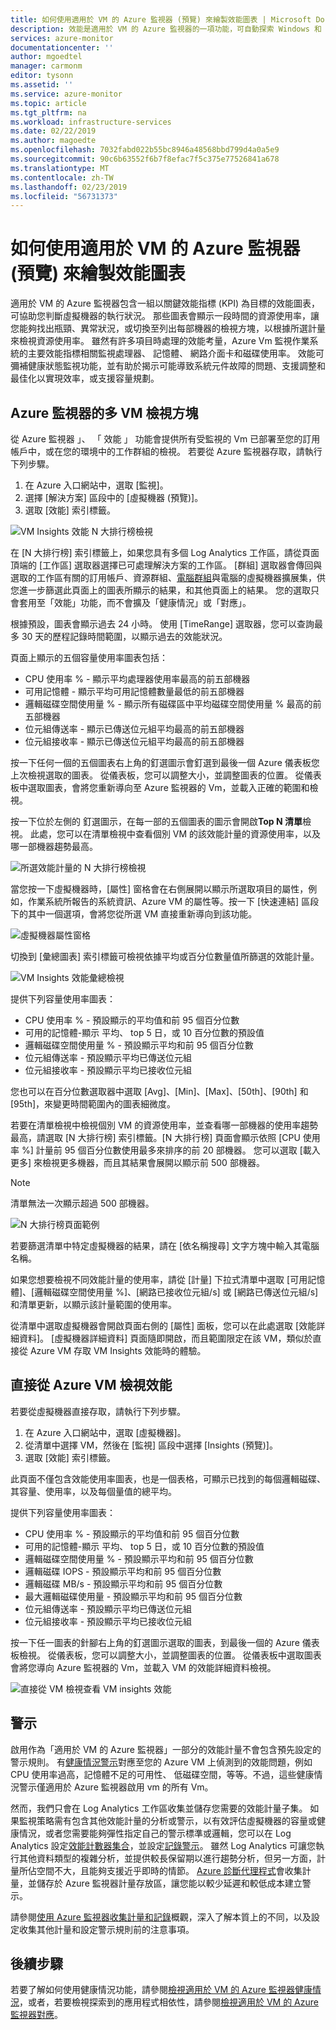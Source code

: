 ```yaml
---
title: 如何使用適用於 VM 的 Azure 監視器 (預覽) 來繪製效能圖表 | Microsoft Docs
description: 效能是適用於 VM 的 Azure 監視器的一項功能，可自動探索 Windows 和 Linux 系統上的應用程式元件，並對應服務之間的通訊。 本文提供如何將它用於各種案例的詳細資料。
services: azure-monitor
documentationcenter: ''
author: mgoedtel
manager: carmonm
editor: tysonn
ms.assetid: ''
ms.service: azure-monitor
ms.topic: article
ms.tgt_pltfrm: na
ms.workload: infrastructure-services
ms.date: 02/22/2019
ms.author: magoedte
ms.openlocfilehash: 7032fabd022b55bc8946a48568bbd799d4a0a5e9
ms.sourcegitcommit: 90c6b63552f6b7f8efac7f5c375e77526841a678
ms.translationtype: MT
ms.contentlocale: zh-TW
ms.lasthandoff: 02/23/2019
ms.locfileid: "56731373"
---
```

# <a name="how-to-chart-performance-with-azure-monitor-for-vms-preview"></a>如何使用適用於 VM 的 Azure 監視器 (預覽) 來繪製效能圖表
適用於 VM 的 Azure 監視器包含一組以關鍵效能指標 (KPI) 為目標的效能圖表，可協助您判斷虛擬機器的執行狀況。 那些圖表會顯示一段時間的資源使用率，讓您能夠找出瓶頸、異常狀況，或切換至列出每部機器的檢視方塊，以根據所選計量來檢視資源使用率。 雖然有許多項目時處理的效能考量，Azure Vm 監視作業系統的主要效能指標相關監視處理器、 記憶體、 網路介面卡和磁碟使用率。 效能可彌補健康狀態監視功能，並有助於揭示可能導致系統元件故障的問題、支援調整和最佳化以實現效率，或支援容量規劃。  

## <a name="multi-vm-perspective-from-azure-monitor"></a>Azure 監視器的多 VM 檢視方塊
從 Azure 監視器 」、 「 效能 」 功能會提供所有受監視的 Vm 已部署至您的訂用帳戶中，或在您的環境中的工作群組的檢視。 若要從 Azure 監視器存取，請執行下列步驟。 

1. 在 Azure 入口網站中，選取 [監視]。 
2. 選擇 [解決方案] 區段中的 [虛擬機器 (預覽)]。
3. 選取 [效能] 索引標籤。

![VM Insights 效能 N 大排行榜檢視](./media/vminsights-performance/vminsights-performance-aggview-01.png)

在 [N 大排行榜] 索引標籤上，如果您具有多個 Log Analytics 工作區，請從頁面頂端的 [工作區] 選取器選擇已可處理解決方案的工作區。 [群組] 選取器會傳回與選取的工作區有關的訂用帳戶、資源群組、[電腦群組](../platform/computer-groups.md)與電腦的虛擬機器擴展集，供您進一步篩選此頁面上的圖表所顯示的結果，和其他頁面上的結果。 您的選取只會套用至「效能」功能，而不會擴及「健康情況」或「對應」。  

根據預設，圖表會顯示過去 24 小時。 使用 [TimeRange] 選取器，您可以查詢最多 30 天的歷程記錄時間範圍，以顯示過去的效能狀況。   

頁面上顯示的五個容量使用率圖表包括：

* CPU 使用率 % - 顯示平均處理器使用率最高的前五部機器 
* 可用記憶體 - 顯示平均可用記憶體數量最低的前五部機器 
* 邏輯磁碟空間使用量 % - 顯示所有磁碟區中平均磁碟空間使用量 % 最高的前五部機器 
* 位元組傳送率 - 顯示已傳送位元組平均最高的前五部機器 
* 位元組接收率 - 顯示已傳送位元組平均最高的前五部機器 

按一下任何一個的五個圖表右上角的釘選圖示會釘選到最後一個 Azure 儀表板您上次檢視選取的圖表。  從儀表板，您可以調整大小，並調整圖表的位置。 從儀表板中選取圖表，會將您重新導向至 Azure 監視器的 Vm，並載入正確的範圍和檢視。  

按一下位於左側的 釘選圖示，在每一部的五個圖表的圖示會開啟**Top N 清單**檢視。  此處，您可以在清單檢視中查看個別 VM 的該效能計量的資源使用率，以及哪一部機器趨勢最高。  

![所選效能計量的 N 大排行榜檢視](./media/vminsights-performance/vminsights-performance-topnlist-01.png)

當您按一下虛擬機器時，[屬性] 窗格會在右側展開以顯示所選取項目的屬性，例如，作業系統所報告的系統資訊、Azure VM 的屬性等。按一下 [快速連結] 區段下的其中一個選項，會將您從所選 VM 直接重新導向到該功能。  

![虛擬機器屬性窗格](./media/vminsights-performance/vminsights-properties-pane-01.png)

切換到 [彙總圖表] 索引標籤可檢視依據平均或百分位數量值所篩選的效能計量。  

![VM Insights 效能彙總檢視](./media/vminsights-performance/vminsights-performance-aggview-02.png)

提供下列容量使用率圖表：

* CPU 使用率 % - 預設顯示的平均值和前 95 個百分位數 
* 可用的記憶體-顯示 平均、 top 5 日，或 10 百分位數的預設值 
* 邏輯磁碟空間使用量 % - 預設顯示平均和前 95 個百分位數 
* 位元組傳送率 - 預設顯示平均已傳送位元組 
* 位元組接收率 - 預設顯示平均已接收位元組

您也可以在百分位數選取器中選取 [Avg]、[Min]、[Max]、[50th]、[90th] 和 [95th]，來變更時間範圍內的圖表細微度。   

若要在清單檢視中檢視個別 VM 的資源使用率，並查看哪一部機器的使用率趨勢最高，請選取 [N 大排行榜] 索引標籤。[N 大排行榜] 頁面會顯示依照 [CPU 使用率 %] 計量前 95 個百分位數使用最多來排序的前 20 部機器。  您可以選取 [載入更多] 來檢視更多機器，而且其結果會展開以顯示前 500 部機器。 

>[!NOTE]
>清單無法一次顯示超過 500 部機器。  
>

![N 大排行榜頁面範例](./media/vminsights-performance/vminsights-performance-topnlist-01.png)

若要篩選清單中特定虛擬機器的結果，請在 [依名稱搜尋] 文字方塊中輸入其電腦名稱。  

如果您想要檢視不同效能計量的使用率，請從 [計量] 下拉式清單中選取 [可用記憶體]、[邏輯磁碟空間使用量 %]、[網路已接收位元組/s] 或 [網路已傳送位元組/s] 和清單更新，以顯示該計量範圍的使用率。  

從清單中選取虛擬機器會開啟頁面右側的 [屬性] 面板，您可以在此處選取 [效能詳細資料]。  [虛擬機器詳細資料] 頁面隨即開啟，而且範圍限定在該 VM，類似於直接從 Azure VM 存取 VM Insights 效能時的體驗。  

## <a name="view-performance-directly-from-an-azure-vm"></a>直接從 Azure VM 檢視效能
若要從虛擬機器直接存取，請執行下列步驟。

1. 在 Azure 入口網站中，選取 [虛擬機器]。 
2. 從清單中選擇 VM，然後在 [監視] 區段中選擇 [Insights (預覽)]。  
3. 選取 [效能] 索引標籤。 

此頁面不僅包含效能使用率圖表，也是一個表格，可顯示已找到的每個邏輯磁碟、其容量、使用率，以及每個量值的總平均。  

提供下列容量使用率圖表：

* CPU 使用率 % - 預設顯示的平均值和前 95 個百分位數 
* 可用的記憶體-顯示 平均、 top 5 日，或 10 百分位數的預設值 
* 邏輯磁碟空間使用量 % - 預設顯示平均和前 95 個百分位數 
* 邏輯磁碟 IOPS - 預設顯示平均和前 95 個百分位數
* 邏輯磁碟 MB/s - 預設顯示平均和前 95 個百分位數
* 最大邏輯磁碟使用量 - 預設顯示平均和前 95 個百分位數
* 位元組傳送率 - 預設顯示平均已傳送位元組 
* 位元組接收率 - 預設顯示平均已接收位元組

按一下任一圖表的針腳右上角的釘選圖示選取的圖表，到最後一個的 Azure 儀表板檢視。 從儀表板，您可以調整大小，並調整圖表的位置。 從儀表板中選取圖表會將您導向 Azure 監視器的 Vm，並載入 VM 的效能詳細資料檢視。  

![直接從 VM 檢視查看 VM insights 效能](./media/vminsights-performance/vminsights-performance-directvm-01.png)

## <a name="alerts"></a>警示  
啟用作為「適用於 VM 的 Azure 監視器」一部分的效能計量不會包含預先設定的警示規則。 有[健康情況警示](vminsights-health.md#alerts)對應至您的 Azure VM 上偵測到的效能問題，例如 CPU 使用率過高，記憶體不足的可用性、 低磁碟空間，等等。不過，這些健康情況警示僅適用於 Azure 監視器啟用 vm 的所有 Vm。 

然而，我們只會在 Log Analytics 工作區收集並儲存您需要的效能計量子集。 如果監視策略需有包含其他效能計量的分析或警示，以有效評估虛擬機器的容量或健康情況，或者您需要能夠彈性指定自己的警示標準或邏輯，您可以在 Log Analytics 設定[效能計數器集合](../platform/data-sources-performance-counters.md)，並設定[記錄警示](../platform/alerts-log.md)。 雖然 Log Analytics 可讓您執行其他資料類型的複雜分析，並提供較長保留期以進行趨勢分析，但另一方面，計量所佔空間不大，且能夠支援近乎即時的情節。 [Azure 診斷代理程式](../../virtual-machines/windows/monitor.md)會收集計量，並儲存於 Azure 監視器計量存放區，讓您能以較少延遲和較低成本建立警示。

請參閱[使用 Azure 監視器收集計量和記錄](../platform/data-collection.md)概觀，深入了解本質上的不同，以及設定收集其他計量和設定警示規則前的注意事項。  

## <a name="next-steps"></a>後續步驟
若要了解如何使用健康情況功能，請參閱[檢視適用於 VM 的 Azure 監視器健康情況](vminsights-health.md)，或者，若要檢視探索到的應用程式相依性，請參閱[檢視適用於 VM 的 Azure 監視器對應](vminsights-maps.md)。 